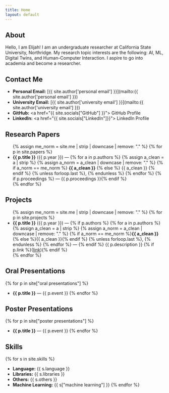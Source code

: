 ```yaml
---
title: Home
layout: default
---
```


## **About**
Hello, I am Elijah! I am an undergraduate researcher at California State University, Northridge. My research topic interests are the following: AI, ML, Digital Twins, and Human-Computer Interaction. I aspire to go into academia and become a researcher. 

## Contact Me
- **Personal Email:** [{{ site.author['personal email'] }}](mailto:{{ site.author['personal email'] }})
- **University Email:** [{{ site.author['university email'] }}](mailto:{{ site.author['university email'] }})
- **GitHub:** <a href="{{ site.socials["GitHub"] }}"> GitHub Profile </a>
- **LinkedIn:** <a href="{{ site.socials["LinkedIn"]}}"> LinkedIn Profile </a>

## Research Papers
<ul class="papers">
  {% assign me_norm = site.me | strip | downcase | remove: "." %}
  {% for p in site.papers %}
    <li>
      <strong>{{ p.title }}</strong> ({{ p.year }}) —
      {% for a in p.authors %}
        {% assign a_clean = a | strip %}
        {% assign a_norm  = a_clean | downcase | remove: "." %}
        {% if a_norm == me_norm %}
          <strong>{{ a_clean }}</strong>
        {% else %}
          {{ a_clean }}
        {% endif %}
        {% unless forloop.last %}, {% endunless %}
      {% endfor %}
      {% if p.proceedings %} — {{ p.proceedings }}{% endif %}
    </li>
  {% endfor %}
</ul>

## Projects
<ul class="projects">
  {% assign me_norm = site.me | strip | downcase | remove: "." %}
  {% for p in site.projects %}
    <li>
      <strong>{{ p.title }}</strong> ({{ p.year }}) —
      {% if p.authors %}
        {% for a in p.authors %}
          {% assign a_clean = a | strip %}
          {% assign a_norm  = a_clean | downcase | remove: "." %}
          {% if a_norm == me_norm %}<strong>{{ a_clean }}</strong>{% else %}{{ a_clean }}{% endif %}
          {% unless forloop.last %}, {% endunless %}
        {% endfor %}
        —
      {% endif %}
      {{ p.description }} {% if p.link %}(<a href="{{ p.link }}">link</a>){% endif %}
    </li>
  {% endfor %}
</ul>

## Oral Presentations
{% for p in site["oral presentations"] %}
- **{{ p.title }}** — {{ p.event }}
{% endfor %}

## Poster Presentations
{% for p in site["poster presentations"] %}
- **{{ p.title }}** — {{ p.event }}
{% endfor %}

## Skills
{% for s in site.skills %}
- **Language:** {{ s.language }}
- **Libraries:** {{ s.libraries }}
- **Others:** {{ s.others }}
- **Machine Learning:** {{ s["machine learning"] }}
{% endfor %}

